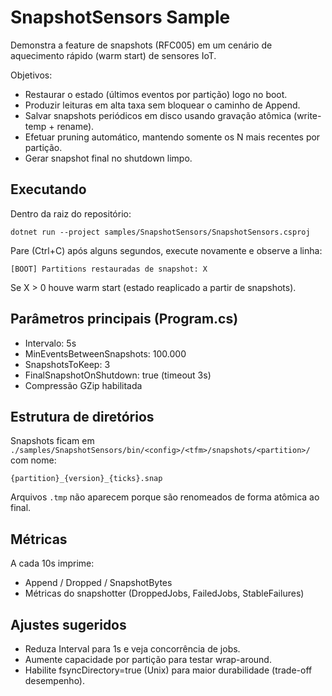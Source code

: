 # SnapshotSensors Sample

Demonstra a feature de snapshots (RFC005) em um cenário de aquecimento rápido (warm start) de sensores IoT.

Objetivos:
- Restaurar o estado (últimos eventos por partição) logo no boot.
- Produzir leituras em alta taxa sem bloquear o caminho de Append.
- Salvar snapshots periódicos em disco usando gravação atômica (write-temp + rename).
- Efetuar pruning automático, mantendo somente os N mais recentes por partição.
- Gerar snapshot final no shutdown limpo.

## Executando

Dentro da raiz do repositório:

```
dotnet run --project samples/SnapshotSensors/SnapshotSensors.csproj
```

Pare (Ctrl+C) após alguns segundos, execute novamente e observe a linha:

```
[BOOT] Partitions restauradas de snapshot: X
```

Se X > 0 houve warm start (estado reaplicado a partir de snapshots).

## Parâmetros principais (Program.cs)
- Intervalo: 5s
- MinEventsBetweenSnapshots: 100.000
- SnapshotsToKeep: 3
- FinalSnapshotOnShutdown: true (timeout 3s)
- Compressão GZip habilitada

## Estrutura de diretórios
Snapshots ficam em `./samples/SnapshotSensors/bin/<config>/<tfm>/snapshots/<partition>/` com nome:
```
{partition}_{version}_{ticks}.snap
```

Arquivos `.tmp` não aparecem porque são renomeados de forma atômica ao final.

## Métricas
A cada 10s imprime:
- Append / Dropped / SnapshotBytes
- Métricas do snapshotter (DroppedJobs, FailedJobs, StableFailures)

## Ajustes sugeridos
- Reduza Interval para 1s e veja concorrência de jobs.
- Aumente capacidade por partição para testar wrap-around.
- Habilite fsyncDirectory=true (Unix) para maior durabilidade (trade-off desempenho).
